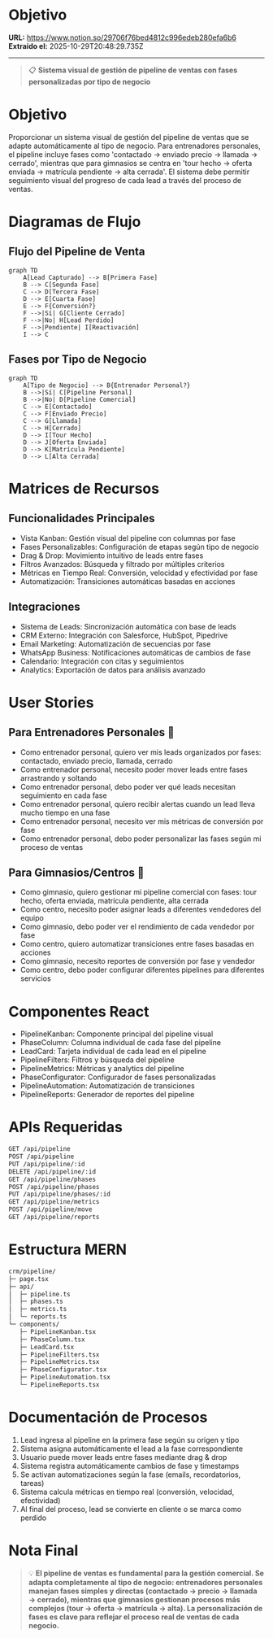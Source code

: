 # Objetivo

**URL:** https://www.notion.so/29706f76bed4812c996edeb280efa6b6
**Extraído el:** 2025-10-29T20:48:29.735Z

---

> 📋 **Sistema visual de gestión de pipeline de ventas con fases personalizadas por tipo de negocio**

# Objetivo

Proporcionar un sistema visual de gestión del pipeline de ventas que se adapte automáticamente al tipo de negocio. Para entrenadores personales, el pipeline incluye fases como 'contactado → enviado precio → llamada → cerrado', mientras que para gimnasios se centra en 'tour hecho → oferta enviada → matrícula pendiente → alta cerrada'. El sistema debe permitir seguimiento visual del progreso de cada lead a través del proceso de ventas.

# Diagramas de Flujo

## Flujo del Pipeline de Venta

```mermaid
graph TD
    A[Lead Capturado] --> B[Primera Fase]
    B --> C[Segunda Fase]
    C --> D[Tercera Fase]
    D --> E[Cuarta Fase]
    E --> F{Conversión?}
    F -->|Sí| G[Cliente Cerrado]
    F -->|No| H[Lead Perdido]
    F -->|Pendiente| I[Reactivación]
    I --> C
```

## Fases por Tipo de Negocio

```mermaid
graph TD
    A[Tipo de Negocio] --> B{Entrenador Personal?}
    B -->|Sí| C[Pipeline Personal]
    B -->|No| D[Pipeline Comercial]
    C --> E[Contactado]
    C --> F[Enviado Precio]
    C --> G[Llamada]
    C --> H[Cerrado]
    D --> I[Tour Hecho]
    D --> J[Oferta Enviada]
    D --> K[Matrícula Pendiente]
    D --> L[Alta Cerrada]
```

# Matrices de Recursos

## Funcionalidades Principales

- Vista Kanban: Gestión visual del pipeline con columnas por fase
- Fases Personalizables: Configuración de etapas según tipo de negocio
- Drag & Drop: Movimiento intuitivo de leads entre fases
- Filtros Avanzados: Búsqueda y filtrado por múltiples criterios
- Métricas en Tiempo Real: Conversión, velocidad y efectividad por fase
- Automatización: Transiciones automáticas basadas en acciones
## Integraciones

- Sistema de Leads: Sincronización automática con base de leads
- CRM Externo: Integración con Salesforce, HubSpot, Pipedrive
- Email Marketing: Automatización de secuencias por fase
- WhatsApp Business: Notificaciones automáticas de cambios de fase
- Calendario: Integración con citas y seguimientos
- Analytics: Exportación de datos para análisis avanzado
# User Stories

## Para Entrenadores Personales 🧍

- Como entrenador personal, quiero ver mis leads organizados por fases: contactado, enviado precio, llamada, cerrado
- Como entrenador personal, necesito poder mover leads entre fases arrastrando y soltando
- Como entrenador personal, debo poder ver qué leads necesitan seguimiento en cada fase
- Como entrenador personal, quiero recibir alertas cuando un lead lleva mucho tiempo en una fase
- Como entrenador personal, necesito ver mis métricas de conversión por fase
- Como entrenador personal, debo poder personalizar las fases según mi proceso de ventas
## Para Gimnasios/Centros 🏢

- Como gimnasio, quiero gestionar mi pipeline comercial con fases: tour hecho, oferta enviada, matrícula pendiente, alta cerrada
- Como centro, necesito poder asignar leads a diferentes vendedores del equipo
- Como gimnasio, debo poder ver el rendimiento de cada vendedor por fase
- Como centro, quiero automatizar transiciones entre fases basadas en acciones
- Como gimnasio, necesito reportes de conversión por fase y vendedor
- Como centro, debo poder configurar diferentes pipelines para diferentes servicios
# Componentes React

- PipelineKanban: Componente principal del pipeline visual
- PhaseColumn: Columna individual de cada fase del pipeline
- LeadCard: Tarjeta individual de cada lead en el pipeline
- PipelineFilters: Filtros y búsqueda del pipeline
- PipelineMetrics: Métricas y analytics del pipeline
- PhaseConfigurator: Configurador de fases personalizadas
- PipelineAutomation: Automatización de transiciones
- PipelineReports: Generador de reportes del pipeline
# APIs Requeridas

```bash
GET /api/pipeline
POST /api/pipeline
PUT /api/pipeline/:id
DELETE /api/pipeline/:id
GET /api/pipeline/phases
POST /api/pipeline/phases
PUT /api/pipeline/phases/:id
GET /api/pipeline/metrics
POST /api/pipeline/move
GET /api/pipeline/reports
```

# Estructura MERN

```bash
crm/pipeline/
├─ page.tsx
├─ api/
│  ├─ pipeline.ts
│  ├─ phases.ts
│  ├─ metrics.ts
│  └─ reports.ts
└─ components/
   ├─ PipelineKanban.tsx
   ├─ PhaseColumn.tsx
   ├─ LeadCard.tsx
   ├─ PipelineFilters.tsx
   ├─ PipelineMetrics.tsx
   ├─ PhaseConfigurator.tsx
   ├─ PipelineAutomation.tsx
   └─ PipelineReports.tsx
```

# Documentación de Procesos

1. Lead ingresa al pipeline en la primera fase según su origen y tipo
1. Sistema asigna automáticamente el lead a la fase correspondiente
1. Usuario puede mover leads entre fases mediante drag & drop
1. Sistema registra automáticamente cambios de fase y timestamps
1. Se activan automatizaciones según la fase (emails, recordatorios, tareas)
1. Sistema calcula métricas en tiempo real (conversión, velocidad, efectividad)
1. Al final del proceso, lead se convierte en cliente o se marca como perdido
# Nota Final

> 💡 **El pipeline de ventas es fundamental para la gestión comercial. Se adapta completamente al tipo de negocio: entrenadores personales manejan fases simples y directas (contactado → precio → llamada → cerrado), mientras que gimnasios gestionan procesos más complejos (tour → oferta → matrícula → alta). La personalización de fases es clave para reflejar el proceso real de ventas de cada negocio.**

